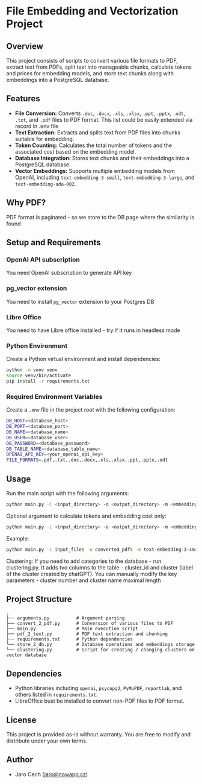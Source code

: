# File Embedding and Vectorization Project

## Overview
This project consists of scripts to convert various file formats to PDF, extract text from PDFs, split text into manageable chunks, calculate tokens and prices for embedding models, and store text chunks along with embeddings into a PostgreSQL database.

## Features
- **File Conversion:** Converts `.doc`, `.docx`, `.xls`, `.xlsx`, `.ppt`, `.pptx`, `.odt`, `.txt`, and `.pdf` files to PDF format. This list could be easily extended via record in .env file
- **Text Extraction:** Extracts and splits text from PDF files into chunks suitable for embedding.
- **Token Counting:** Calculates the total number of tokens and the associated cost based on the embedding model.
- **Database Integration:** Stores text chunks and their embeddings into a PostgreSQL database.
- **Vector Embeddings:** Supports multiple embedding models from OpenAI, including `text-embedding-3-small`, `text-embedding-3-large`, and `text-embedding-ada-002`.

## Why PDF?
PDF format is paginated - so we store to the DB page where the similarity is found

## Setup and Requirements

### OpenAI API subscription
You need OpenAI subscription to generate API key 

### pg_vector extension
You need to install `pg_vector` extension to your Postgres DB 

### Libre Office
You need to have Libre office installed - try if it runs in headless mode

### Python Environment
Create a Python virtual environment and install dependencies:

```bash
python -m venv venv
source venv/bin/activate
pip install -r requirements.txt
```

### Required Environment Variables
Create a `.env` file in the project root with the following configuration:

```bash
DB_HOST=<database_host>
DB_PORT=<database_port>
DB_NAME=<database_name>
DB_USER=<database_user>
DB_PASSWORD=<database_password>
DB_TABLE_NAME=<database_table_name>
OPENAI_API_KEY=<your_openai_api_key>
FILE_FORMATS=.pdf,.txt,.doc,.docx,.xls,.xlsx,.ppt,.pptx,.odt
```

## Usage
Run the main script with the following arguments:

```bash
python main.py -i <input_directory> -o <output_directory> -m <embedding_model> -c <chunk_size> -v <overlapping_size>
```

Optional argument to calculate tokens and embedding cost only:

```bash
python main.py -i <input_directory> -o <output_directory> -m <embedding_model> -c <chunk_size> -v <overlapping_size> -t
```

Example:

```bash
python main.py -i input_files -o converted_pdfs -m text-embedding-3-small -c 300 -v 20
```
Clustering:
If you need to add categories to the database - run clustering.py. It adds tvo columns to the table - cluster_id and cluster (label of the cluster created by chatGPT).
You can manually modify the key parameters - cluster number and cluster name maximal length

## Project Structure

```
.
├── arguments.py          # Argument parsing
├── convert_2_pdf.py      # Conversion of various files to PDF
├── main.py               # Main execution script
├── pdf_2_text.py         # PDF text extraction and chunking
├── requirements.txt      # Python dependencies
└── store_2_db.py         # Database operations and embeddings storage
└── clustering.py         # Script for creating / changing clusters on vector database
```

## Dependencies
- Python libraries including `openai`, `psycopg2`, `PyMuPDF`, `reportlab`, and others listed in `requirements.txt`.
- LibreOffice bust be installed to convert non-PDF files to PDF format.

## License
This project is provided as-is without warranty. You are free to modify and distribute under your own terms.

## Author
- Jaro Cech (jaro@nowapp.cz)